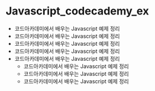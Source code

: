 # Javascript_codecademy_ex

- 코드아카데미에서 배우는 Javascript 예제 정리
- 코드아카데미에서 배우는 Javascript 예제 정리
- 코드아카데미에서 배우는 Javascript 예제 정리
- 코드아카데미에서 배우는 Javascript 예제 정리
- 코드아카데미에서 배우는 Javascript 예제 정리
  - 코드아카데미에서 배우는 Javascript 예제 정리
  - 코드아카데미에서 배우는 Javascript 예제 정리
  - 코드아카데미에서 배우는 Javascript 예제 정리

